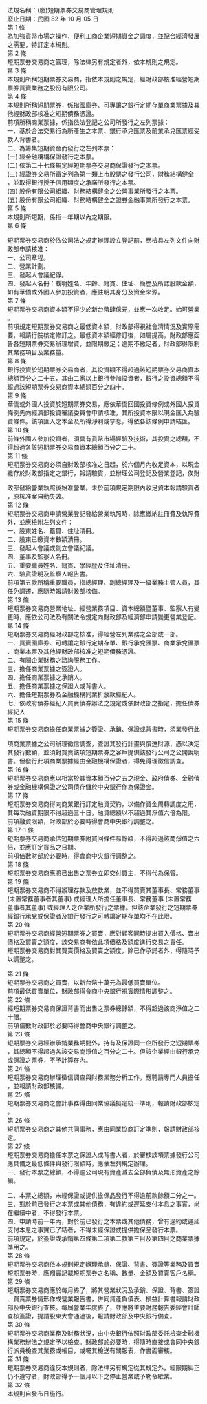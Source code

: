 法規名稱：(廢)短期票券交易商管理規則  
廢止日期：民國 82 年 10 月 05 日  
第 1 條  
為加強貨幣市場之操作，便利工商企業短期資金之調度，並配合經濟發展  
之需要，特訂定本規則。  
第 2 條  
短期票券交易商之管理，除法律另有規定者外，依本規則之規定。  
第 3 條  
本規則所稱短期票券交易商，指依本規則之規定，經財政部核准經營短期  
票券買賣業務之股份有限公司。  
第 4 條  
本規則所稱短期票券，係指國庫券、可專讓之銀行定期存單商業票據及其  
他經財政部核准之短期債務憑證。  
前項所稱商業票據，係指依法登記之公司所發行之左列票據：  
一、基於合法交易行為所產生之本票、銀行承兌匯票及前業承兌匯票經受  
款人背書者。  
二、為籌集短期資金而發行之左列本票：  
(一) 經金融機構保證發行之本票。  
(二) 依第二十七條規定經短期票券交易商保證發行之本票。  
(三) 經證券交易所審定列為第一類上市股票之發行公司，財務結構健全  
，並取得銀行授予信用額度之承諾所發行之本票。  
(四) 股份有限公司組織、財務結構健全之公營事業所發行之本票。  
(五) 股份有限公司組織、財務結構健全之證券金融事業所發行之本票。  
第 5 條  
本規則所短期，係指一年期以內之期限。  
第 6 條  


短期票券交易商於依公司法之規定辦理設立登記前，應檢具左列文件向財  
政部申請核准：  
一、公司章程。  
二、營業計劃。  
三、發起人會議紀錄。  
四、發起人名冊：載明姓名、年齡、籍貫、住址、簡歷及所認股款金額，  
如有華僑或外國人參加投資者，應註明其身分及資金來源。  
第 7 條  
短期票券交易商資本額不得少於新台幣肆億元，並應一次收足。始可營業  
。  
前項規定短期票券交易商之最低資本額，財政部得視社會濟情況及實際需  
要，報請行院核定修訂之。最低資本額經修訂後，如屬提高，財政部應函  
告各短期票券交易辦理增資，並限期繳足；逾期不繳足者，財政部得限制  
其業務項目及業務量。  
第 8 條  
銀行投資於短期票券交易商者，其投資額不得超過該短期票券交易商資本  
總額百分之二十五，其由二家以上銀行參加投資者，銀行之投資總額不得  
超過該短期票券交易商資本總額百分之四十。  
第 9 條  
華僑或外國人投資於短期票券交易，應依華僑回國投資條例或外國人投資  
條例先向經濟部投資審議委員會申請核准，其所投資本限以現金匯入為驗  
資條件。該項匯入之本金及所得淨利或孳息，得依各該條例申請結匯。  
第 10 條  
前條外國人參加投資者，須具有貨幣市場經驗及技術，其投資之總額，不  
得超過各該短期票券交易商資本總額百分之二十。  
第 11 條  
短期票券交易商必須自財政部核准之日起，於六個月內收足資本，以現金  
繳存於財政部指定之銀行，報請驗貨，並辦理公司登記及營業登記，俟財  


政部發給營業執照後始准營業。未於前項規定期限內收足資本報請驗貨者  
，原核准案自動失效。  
第 12 條  
短期票券交易商申請營業登記發給營業執照時，除應繳納註冊費及執照費  
外，並應檢附左列文件：  
一、股東姓名、籍貫、住址清冊。  
二、股東已繳資本數額清冊。  
三、發起人會議或創立會議紀議。  
四、董事及監察人名冊。  
五、重要職員姓名、籍貫、學經歷及住址清冊。  
六、驗貨證明及監察人報告書。  
前項第五款所稱重要職員，指總經理、副總經理及一級業務主管人員，其  
任免調遷，應隨時報請財政部核備。  
第 13 條  
短期票券交易商營業地址、經營業務項目、資本總額暨董事、監察人有變  
更時，應依公司法及有關法令規定向財政部及經濟部申請變更營業登記。  
第 14 條  
短期票券交易商經財政部之核准，得經營左列業務之全部或一部。  
一、買賣國庫券、可轉讓之銀行定期存單、銀行承兌匯票、商業承兌匯票  
、商業本票及其他經財政部核准之短期債務憑證。  
二、有關企業財務之諮詢服務工作。  
三、擔任商業票據之簽證人。  
四、擔任商業票據之承銷人。  
五、擔任商業票據之保證人或背書人。  
六、擔任短期票券及金融機構同業折放款經紀人。  
七、依政府債券經紀人買賣債券辦法之規定或依財政部之指定，擔任債券  
經紀人  
第 15 條  
短期票券交易商擔任商業票據之簽證、承銷、保證或背書時，須業發行此  


項商業票據之公司辦理徵信調查，查證其發行計畫與償還財源，憑以決定  
其發行數額，並須對買賣該項短期票券之客戶提供該發行公司之公開說明  
書。但發行此項商業票據經由金融機構保證者，得免得理徵信調查。  
第 16 條  
短期票券交易商應以相當於其資本額百分之五之現金、政府債券、金融債  
券或金融機構保證之公司債存儲於中央銀行作為保證金。  
第 17 條  
短期票券交易商得向商業銀行訂定融資契約，以備作資金周轉調度之用，  
其每次融資期限不得超過三十日，融資總額以不超過其淨值六倍為限。  
前項融資限額，財政部於必要時得會商中央銀行調整之。  
第 17-1 條  
短期票券交易商承估短期票券附買回條件易餘額，不得超過該商淨值之六  
倍，並應訂定買品之日期。  
前項倍數財部於必要時，得會商中央銀行調整之。  
第 18 條  
短期票券交易商應將已出售之票券立即交付買主，不得代為保管。  
第 19 條  
短期票券交易商不得辦理存款及放款業，並不得買賣其董事長、常務董事  
(未置常務董事者其董事) 或經理人所擔任董事長、常務董事 (未置常務  
董事者其董事) 或經理人之企業所發行之票據。但該企業發行之短期票券  
經銀行承兌或保證者及銀行發行之可轉讓定期存單均不在此限。  
第 20 條  
短期票券交易商經營短期票券之買賣，應對顧客同時提出買入價格、賣出  
價格及買賣之額度，該交易商有依此項價格及額度進行交易之責任。  
短期票券交易商對其買賣價格及買賣之額度，除已作承諾者外，得隨時予  
以調整之。  


第 21 條  
短期票券交易商之買賣，以新台幣十萬元為最低買賣單位。  
前項最低買賣單位，財政部得會商中央銀行視實際情形調整之。  
第 22 條  
經短期票券交易商保證背書而出售之票券總餘額，不得超過該商淨值之二  
十倍。  
前項倍數財政部於必要時得會商中央銀行調整之。  
第 23 條  
短期票券交易經辦承銷業務期間外，持有及保證同一企所發行之短期票券  
，其總額不得超過各該交易商淨值之百分之二十。但該企業經由銀行承兌  
或保證之票券，不予計算在內。  
第 24 條  
短期票券交易商辦理徵信調查與財務業務分析工作，應聘請專門人員擔任  
，並報請財政部核備。  
第 25 條  
短期票券交易商之會計事務得由同業協議擬定統一準則，報請財政部核定  
。  
第 26 條  
短期票券交易商之其他共同事務，應由同業協商訂定準則，報請財政部核  
定。  
第 27 條  
短期票券交易商擔任本票之保證人或背書人者，於審核該項票據發行公司  
應具備之最低條件與發行限額時，應依左列規定辦理。  
一、發行本票之總額，不得逾公司現有資產減去全部負債及無形資產之餘  
額。  


二、本票之總額，未經保證或提供擔保品發行不得逾前款餘額二分之一。  
三、對於前已發行之本票或其他債務，有違約或遲延支付本息之事實，尚  
在繼續中者，不得發行本票。  
四、申請時前一年內，對於前已發行之本票或其他債務，曾有違約或遲延  
支付本息之事實已了結者，不得未經保證或提供擔保品發行本票。  
前項規定，於簽證或承銷第四條第二項第二款第三目及第四目之商業票據  
準用之。  
第 28 條  
短期票券交易商依本規則規定辦理承銷、保證、背書、簽證等業務及買賣  
短期票券時，應翔實記載短期票券之名稱、數量、金額及買賣客戶名稱。  
第 29 條  
短期票券交易商應於每月終了，將其營業狀況及承銷、保證、背書、簽證  
、買賣票券情形作成營業報告書，併同資產負債表、損益計算書報請財政  
部及中央銀行查核。每屆營業年度終了，並應將主要財務報告委經會計師  
查核簽證，提請股東大會通過後，報請財政部及中央銀行備查。  
第 30 條  
短期票券交易商業務及財務狀況，由中央銀行依照財政部委託檢查金融機  
構業務辦法之規定予以檢查。財政部於必要時，得隨時直接或會同中央銀  
行派員檢查其業務或帳目，或囑其檢送有關報表，作書面審核。  
第 31 條  
短期票券交易商違反本規則者，除法律另有規定從其規定外，經限期糾正  
仍不遵守者，財政部得予一個月以下之停止營業或予勒令歇業。  
第 32 條  
本規則自發布日施行。  


